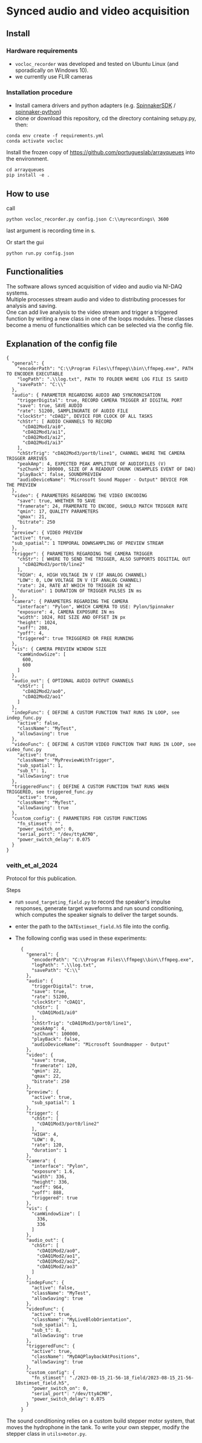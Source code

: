 # Synced audio and video acquisition

## Install
### Hardware requirements
- `vocloc_recorder` was developed and tested on Ubuntu Linux (and sporadically on Windows 10). 
- we currently use FLIR cameras

### Installation procedure
- Install camera drivers and python adapters (e.g. [SpinnakerSDK](https://www.flir.eu/products/spinnaker-sdk) / [spinnaker-python](https://pypi.org/project/spinnaker-python/))
- clone or download this repository, cd the directory containing setupy.py, then:
```
conda env create -f requirements.yml
conda activate vocloc
```
Install the frozen copy of https://github.com/portugueslab/arrayqueues into the environment.
```
cd arrayqueues
pip install -e .
```

## How to use
call 

    python vocloc_recorder.py config.json C:\\myrecordings\ 3600
    
   last argument is recording time in s.  

Or start the gui

    python run.py config.json


## Functionalities
The software allows synced acquisition of video and audio via NI-DAQ systems.  
Multiple processes stream audio and video to distributing processes for analysis and saving.  
One can add live analysis to the video stream and trigger a triggered function by writing a new class in one of the loops modules. These classes become a menu of functionalities which can be selected via the config file.

## Explanation of the config file 
    {
      "general": {
        "encoderPath": "C:\\Program Files\\ffmpeg\\bin\\ffmpeg.exe", PATH TO ENCODER EXECUTABLE
        "logPath": ".\\log.txt", PATH TO FOLDER WHERE LOG FILE IS SAVED
        "savePath": "C:\\"
      },
      "audio": { PARAMETER REGARDING AUDIO AND SYNCRONISATION
        "triggerDigital": true, RECORD CAMERA TRIGGER AT DIGITAL PORT
        "save": true, SAVE AUDIO
        "rate": 51200, SAMPLINGRATE OF AUDIO FILE
        "clockStr": "cDAQ2", DEVICE FOR CLOCK OF ALL TASKS
        "chStr": [ AUDIO CHANNELS TO RECORD
          "cDAQ2Mod1/ai0",
          "cDAQ2Mod1/ai1",
          "cDAQ2Mod1/ai2",
          "cDAQ2Mod1/ai3"
        ],
        "chStrTrig": "cDAQ2Mod3/port0/line1", CHANNEL WHERE THE CAMERA TRIGGER ARRIVES
        "peakAmp": 4, EXPECTED PEAK AMPLITUDE OF AUDIOFILES (V) 
        "szChunk": 100000, SIZE OF A READOUT CHUNK (NSAMPLES EVENT OF DAQ)
        "playBack": false, SOUNDPREVIEW
        "audioDeviceName": "Microsoft Sound Mapper - Output" DEVICE FOR THE PREVIEW
      },
      "video": { PARAMETERS REGARDING THE VIDEO ENCODING
        "save": true, WHETHER TO SAVE
        "framerate": 24, FRAMERATE TO ENCODE, SHOULD MATCH TRIGGER RATE
        "qmin": 17, QUALITY PARAMETERS
        "qmax": 21,
        "bitrate": 250
      },
      "preview": { VIDEO PREVIEW
      "active": true,
      "sub_spatial": 1 TEMPORAL DOWNSAMPLING OF PREVIEW STREAM
      },
      "trigger": { PARAMETERS REGARDING THE CAMERA TRIGGER
        "chStr": [ WHERE TO SEND THE TRIGGER, ALSO SUPPORTS DIGITIAL OUT
          "cDAQ2Mod3/port0/line2"
        ],
        "HIGH": 4, HIGH VOLTAGE IN V (IF ANALOG CHANNEL)
        "LOW": 0, LOW VOLTAGE IN V (IF ANALOG CHANNEL)
        "rate": 24, RATE AT WHICH TO TRIGGER IN HZ
        "duration": 1 DURATION OF TRIGGER PULSES IN ms
      },
      "camera": { PARAMETERS REGARDING THE CAMERA 
        "interface": "Pylon", WHICH CAMERA TO USE: Pylon/Spinnaker
        "exposure": 4, CAMERA EXPOSURE IN ms
        "width": 1024, ROI SIZE AND OFFSET IN px
        "height": 1024,
        "xoff": 208,
        "yoff": 4,
        "triggered": true TRIGGERED OR FREE RUNNING
      },
      "vis": { CAMERA PREVIEW WINDOW SIZE
        "camWindowSize": [
          600,
          600
        ]
      },
      "audio_out": { OPTIONAL AUDIO OUTPUT CHANNELS
        "chStr": [
          "cDAQ2Mod2/ao0",
          "cDAQ2Mod2/ao1"
        ]
      },
      "indepFunc": { DEFINE A CUSTOM FUNCTION THAT RUNS IN LOOP, see indep_func.py
        "active": false,
        "className": "MyTest",
        "allowSaving": true
      },
      "videoFunc": { DEFINE A CUSTOM VIDEO FUNCTION THAT RUNS IN LOOP, see video_func.py
        "active": true,
        "className": "MyPreviewWithTrigger",
        "sub_spatial": 1,
        "sub_t": 1,
        "allowSaving": true
      },
      "triggeredFunc": { DEFINE A CUSTOM FUNCTION THAT RUNS WHEN TRIGGERED, see triggered_func.py
        "active": true,
        "className": "MyTest",
        "allowSaving": true
      },
      "custom_config": { PARAMETERS FOR CUSTOM FUNCTIONS
        "fn_stimset": "",
        "power_switch_on": 0,
        "serial_port": "/dev/ttyACM0",
        "power_switch_delay": 0.075
      }
    }

### veith_et_al_2024
Protocol for this publication.

Steps
- run `sound_targeting_field.py` to record the speaker's impulse responses, generate target waveforms and run sound conditioning, which computes the speaker signals to deliver the target sounds.
- enter the path to the `DATEstimset_field.h5` file into the config.
- The following config was used in these experiments:  


        {
          "general": {
            "encoderPath": "C:\\Program Files\\ffmpeg\\bin\\ffmpeg.exe",
            "logPath": ".\\log.txt",
            "savePath": "C:\\"
          },
          "audio": {
            "triggerDigital": true,
            "save": true,
            "rate": 51200,
            "clockStr": "cDAQ1",
            "chStr": [
              "cDAQ1Mod1/ai0"
            ],
            "chStrTrig": "cDAQ1Mod3/port0/line1",
            "peakAmp": 4,
            "szChunk": 100000,
            "playBack": false,
            "audioDeviceName": "Microsoft Soundmapper - Output"
          },
          "video": {
            "save": true,
            "framerate": 120,
            "qmin": 22,
            "qmax": 22,
            "bitrate": 250
          },
          "preview": {
            "active": true,
            "sub_spatial": 1
          },
          "trigger": {
            "chStr": [
              "cDAQ1Mod3/port0/line2"
            ],
            "HIGH": 4,
            "LOW": 0,
            "rate": 120,
            "duration": 1
          },
          "camera": {
            "interface": "Pylon",
            "exposure": 1.6,
            "width": 336,
            "height": 336,
            "xoff": 964,
            "yoff": 888,
            "triggered": true
          },
          "vis": {
            "camWindowSize": [
              336,
              336
            ]
          },
          "audio_out": {
            "chStr": [
              "cDAQ1Mod2/ao0",
              "cDAQ1Mod2/ao1",
              "cDAQ1Mod2/ao2",
              "cDAQ1Mod2/ao3"
            ]
          },
          "indepFunc": {
            "active": false,
            "className": "MyTest",
            "allowSaving": true
          },
          "videoFunc": {
            "active": true,
            "className": "MyLiveBlobOrientation",
            "sub_spatial": 1,
            "sub_t": 8,
            "allowSaving": true
          },
          "triggeredFunc": {
            "active": true,
            "className": "MyDAQPlaybackAtPositions",
            "allowSaving": true
          },
          "custom_config": {
            "fn_stimset": "./2023-08-15_21-56-18_field/2023-08-15_21-56-18stimset_field.h5",
            "power_switch_on": 0,
            "serial_port": "/dev/ttyACM0",
            "power_switch_delay": 0.075
          }
        }

The sound conditioning relies on a custom build stepper motor system, that moves the hydrophone in the tank.
To write your own stepper, modify the stepper class in `utils>motor.py`.

